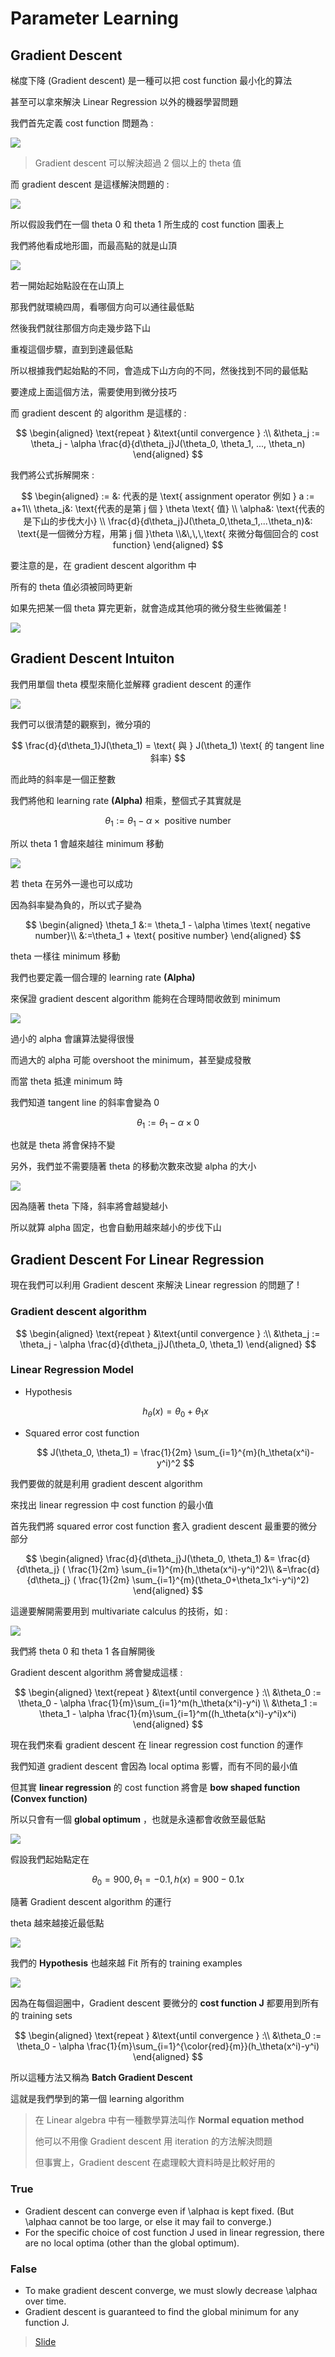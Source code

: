 # Parameter Learning

## Gradient Descent

梯度下降 \(Gradient descent\) 是一種可以把 cost function 最小化的算法

甚至可以拿來解決 Linear Regression 以外的機器學習問題

我們首先定義 cost function 問題為 :

![](../../.gitbook/assets/cost_function_problem.png)

> Gradient descent 可以解決超過 2 個以上的 theta 值

而 gradient descent 是這樣解決問題的 :

![](../../.gitbook/assets/gradient_descent_outline.png)

所以假設我們在一個 theta 0 和 theta 1 所生成的 cost function 圖表上

我們將他看成地形圖，而最高點的就是山頂

![](../../.gitbook/assets/gradient_descent_graph.png)

若一開始起始點設在在山頂上

那我們就環繞四周，看哪個方向可以通往最低點

然後我們就往那個方向走幾步路下山

重複這個步驟，直到到達最低點

所以根據我們起始點的不同，會造成下山方向的不同，然後找到不同的最低點

要達成上面這個方法，需要使用到微分技巧

而 gradient descent 的 algorithm 是這樣的 :

$$
\begin{aligned}
\text{repeat } &\text{until convergence } :\\
&\theta_j := \theta_j - \alpha \frac{d}{d\theta_j}J(\theta_0, \theta_1, ..., \theta_n)
\end{aligned}
$$

我們將公式拆解開來 :

$$
\begin{aligned}
:= &: 代表的是 \text{ assignment operator 例如 } a := a+1\\
\theta_j&: \text{代表的是第 j 個 } \theta \text{ 值}  \\
\alpha&: \text{代表的是下山的步伐大小} \\
\frac{d}{d\theta_j}J(\theta_0,\theta_1,...\theta_n)&: \text{是一個微分方程，用第 j 個 }\theta \\&\,\,\,\text{ 來微分每個回合的 cost function}
\end{aligned}
$$

要注意的是，在 gradient descent algorithm 中

所有的 theta 值必須被同時更新

如果先把某一個 theta 算完更新，就會造成其他項的微分發生些微偏差 !

![](../../.gitbook/assets/gradient_descent_caveats.png)

## Gradient Descent Intuiton

我們用單個 theta 模型來簡化並解釋 gradient descent 的運作

![](../../.gitbook/assets/gradient_descent_positive.jpg)

我們可以很清楚的觀察到，微分項的

$$
\frac{d}{d\theta_1}J(\theta_1) = \text{ 與 } J(\theta_1) \text{ 的 tangent line 斜率}
$$

而此時的斜率是一個正整數

我們將他和 learning rate **\(Alpha\)** 相乘，整個式子其實就是

$$
\theta_1 := \theta_1 - \alpha \times \text{ positive number}
$$

所以 theta 1 會越來越往 minimum 移動

![](../../.gitbook/assets/gradient_descent_negative.jpg)

若 theta 在另外一邊也可以成功

因為斜率變為負的，所以式子變為

$$
\begin{aligned}
\theta_1 &:= \theta_1 - \alpha \times \text{ negative number}\\
&:=\theta_1 + \text{ positive number}
\end{aligned}
$$

theta 一樣往 minimum 移動

我們也要定義一個合理的 learning rate **\(Alpha\)**

來保證 gradient descent algorithm 能夠在合理時間收斂到 minimum

![](../../.gitbook/assets/learning_rate_choose.png)

過小的 alpha 會讓算法變得很慢

而過大的 alpha 可能 overshoot the minimum，甚至變成發散

而當 theta 抵達 minimum 時

我們知道 tangent line 的斜率會變為 0

$$
\theta_1 := \theta_1 - \alpha \times 0
$$

也就是 theta 將會保持不變

另外，我們並不需要隨著 theta 的移動次數來改變 alpha 的大小

![](../../.gitbook/assets/learning_rate_fixed.png)

因為隨著 theta 下降，斜率將會越變越小

所以就算 alpha 固定，也會自動用越來越小的步伐下山

## Gradient Descent For Linear Regression

現在我們可以利用 Gradient descent 來解決 Linear regression 的問題了 !

### Gradient descent algorithm

$$
\begin{aligned}
\text{repeat } &\text{until convergence } :\\
&\theta_j := \theta_j - \alpha \frac{d}{d\theta_j}J(\theta_0, \theta_1)
\end{aligned}
$$

### Linear Regression Model

* Hypothesis

  $$
  h_\theta(x) = \theta_0 + \theta_1x
  $$

* Squared error cost function

  $$
  J(\theta_0, \theta_1) = \frac{1}{2m} \sum_{i=1}^{m}(h_\theta(x^i)-y^i)^2
  $$

我們要做的就是利用 gradient descent algorithm

來找出 linear regression 中 cost function 的最小值

首先我們將 squared error cost function 套入 gradient descent 最重要的微分部分

$$
\begin{aligned}
\frac{d}{d\theta_j}J(\theta_0, \theta_1) &= 
\frac{d}{d\theta_j} ( \frac{1}{2m} \sum_{i=1}^{m}(h_\theta(x^i)-y^i)^2)\\
&=\frac{d}{d\theta_j} ( \frac{1}{2m} \sum_{i=1}^{m}(\theta_0+\theta_1x^i-y^i)^2)
\end{aligned}
$$

這邊要解開需要用到 multivariate calculus 的技術，如 :

![](../../.gitbook/assets/gradient_descent_derivative.png)

我們將 theta 0 和 theta 1 各自解開後

Gradient descent algorithm 將會變成這樣 :

$$
\begin{aligned}
\text{repeat } &\text{until convergence } :\\
&\theta_0 := \theta_0 - \alpha \frac{1}{m}\sum_{i=1}^m(h_\theta(x^i)-y^i) \\
&\theta_1 := \theta_1 - \alpha \frac{1}{m}\sum_{i=1}^m((h_\theta(x^i)-y^i)x^i)
\end{aligned}
$$

現在我們來看 gradient descent 在 linear regression cost function 的運作

我們知道 gradient descent 會因為 local optima 影響，而有不同的最小值

但其實 **linear regression** 的 cost function 將會是 **bow shaped function \(Convex function\)**

所以只會有一個 **global optimum** ，也就是永遠都會收斂至最低點

![](../../.gitbook/assets/convex_function.jpg)

假設我們起始點定在

$$
\theta_0 = 900, \theta_1 = -0.1, h(x) = 900 - 0.1x
$$

隨著 Gradient descent algorithm 的運行

theta 越來越接近最低點

![](../../.gitbook/assets/gradient_descent_apply_1.jpg)

我們的 **Hypothesis** 也越來越 Fit 所有的 training examples

![](../../.gitbook/assets/gradient_descent_apply_2.jpg)

因為在每個迴圈中，Gradient descent 要微分的 **cost function J** 都要用到所有的 training sets

$$
\begin{aligned}
\text{repeat } &\text{until convergence } :\\
&\theta_0 := \theta_0 - \alpha \frac{1}{m}\sum_{i=1}^{\color{red}{m}}(h_\theta(x^i)-y^i)
\end{aligned}
$$

所以這種方法又稱為 **Batch Gradient Descent**

這就是我們學到的第一個 learning algorithm

> 在 Linear algebra 中有一種數學算法叫作 **Normal equation method**
>
> 他可以不用像 Gradient descent 用 iteration 的方法解決問題
>
> 但事實上，Gradient descent 在處理較大資料時是比較好用的

### True

* Gradient descent can converge even if \alphaα is kept fixed. \(But \alphaα cannot be too large, or else it may fail to converge.\)
* For the specific choice of cost function J used in linear regression, there are no local optima \(other than the global optimum\).

### False

* To make gradient descent converge, we must slowly decrease \alphaα over time.
* Gradient descent is guaranteed to find the global minimum for any function J.

> [Slide](https://d3c33hcgiwev3.cloudfront.net/_ec21cea314b2ac7d9e627706501b5baa_Lecture2.pdf?Expires=1568505600&Signature=T7~8PhKIF~e7WBuvP9YXPUURWc15suxUPSLfYlsq5XIqrTAK25jLTBMz5zlxVyl4Yx9Bd8EVQVUPi3CekELRbHQnPWtS7gW9HiKKAar3hyBinE-3RrbhX73GuoLup66ng72HXQxkXjjg2-6QuJLMm9g3dYpUMqdQa51VIYzfiHY_&Key-Pair-Id=APKAJLTNE6QMUY6HBC5A)

